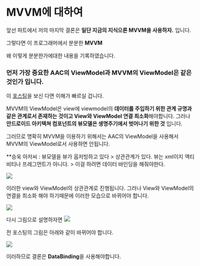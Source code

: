 # MVVM에 대하여

앞선 파트에서 저의 마지막 결론은 **일단 지금의 지식으론 MVVM을 사용하자.** 입니다.

그렇다면 이 프로그래머에서 분분한 **MVVM**

왜 이렇게 분분한가에대한 내용을 기록하였습니다.

### 먼저 가장 중요한 AAC의 ViewModel과 MVVM의 ViewModel은 같은것인가 입니다.

이 [포스팅](https://github.com/tnvnfdla1214/MVVM-VM-AAC-VM-)을 보신 다면 이해가 빠르실 겁니다.

MVVM의 ViewModel은 view에 viewmodel의 **데이터를 주입하기 위한 관계 규명과 같은 관계로서 존재하는 것이고 View와 ViewModel 연결 최소화**해야합니다.
그러나 **안드로이드 아키텍쳐 컴포넌트의 뷰모델은 생명주기에서 벗어나기 위한 것** 입니다.

그러므로 명확히 MVVM을 이용하기 위해서는 AAC의 ViewModel을 사용해서 MVVM의 ViewModel로서 사용하면 안됩니다.
 
**승욱 아저씨 : 뷰모델을 뷰가 옵저빙하고 있다 > 상관관계가 있다. 뷰는 xml이지 액티비티나 프레그먼트가 아니다. > 이걸 하려면 데이터 바인딩을 해줘야한다.

<img src="https://user-images.githubusercontent.com/48902047/146144848-7629b689-510f-434c-b67d-7f6227d83c3d.png"></img>

이러한 view와 ViewModel의 상관관계로 진행됩니다. 그러나 View와 ViewModel의 연결을 최소화 해야 하기때문에 이러한 모습으로 바뀌어야 합니다.

<img src="https://user-images.githubusercontent.com/48902047/146144740-dea54991-4c1b-496f-8a7b-2a073b8210dc.png"></img>

다시 그림으로 설명하자면
<img src="https://user-images.githubusercontent.com/48902047/146145119-50f95996-4358-4a76-bd37-f67769e357ac.png"></img>

전 포스팅의 그림은 아래와 같이 바뀌어야 합니다.

<img src="https://user-images.githubusercontent.com/48902047/146145132-fa50a48b-680d-4ddb-97e5-ad03c6e4681f.png"></img>

이러하므로 결론은 **DataBinding**을 사용해야합니다.

